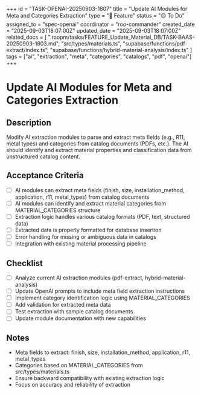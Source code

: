 +++
id = "TASK-OPENAI-20250903-1807"
title = "Update AI Modules for Meta and Categories Extraction"
type = "🌟 Feature"
status = "🟡 To Do"
assigned_to = "spec-openai"
coordinator = "roo-commander"
created_date = "2025-09-03T18:07:00Z"
updated_date = "2025-09-03T18:07:00Z"
related_docs = [
    ".roopm/tasks/FEATURE_Update_Material_DB/TASK-BAAS-20250903-1803.md",
    "src/types/materials.ts",
    "supabase/functions/pdf-extract/index.ts",
    "supabase/functions/hybrid-material-analysis/index.ts"
]
tags = ["ai", "extraction", "meta", "categories", "catalogs", "pdf", "openai"]
+++

# Update AI Modules for Meta and Categories Extraction

## Description
Modify AI extraction modules to parse and extract meta fields (e.g., R11, metal types) and categories from catalog documents (PDFs, etc.). The AI should identify and extract material properties and classification data from unstructured catalog content.

## Acceptance Criteria
- [ ] AI modules can extract meta fields (finish, size, installation_method, application, r11, metal_types) from catalog documents
- [ ] AI modules can identify and extract material categories from MATERIAL_CATEGORIES structure
- [ ] Extraction logic handles various catalog formats (PDF, text, structured data)
- [ ] Extracted data is properly formatted for database insertion
- [ ] Error handling for missing or ambiguous data in catalogs
- [ ] Integration with existing material processing pipeline

## Checklist
- [ ] Analyze current AI extraction modules (pdf-extract, hybrid-material-analysis)
- [ ] Update OpenAI prompts to include meta field extraction instructions
- [ ] Implement category identification logic using MATERIAL_CATEGORIES
- [ ] Add validation for extracted meta data
- [ ] Test extraction with sample catalog documents
- [ ] Update module documentation with new capabilities

## Notes
- Meta fields to extract: finish, size, installation_method, application, r11, metal_types
- Categories based on MATERIAL_CATEGORIES from src/types/materials.ts
- Ensure backward compatibility with existing extraction logic
- Focus on accuracy and reliability of extraction